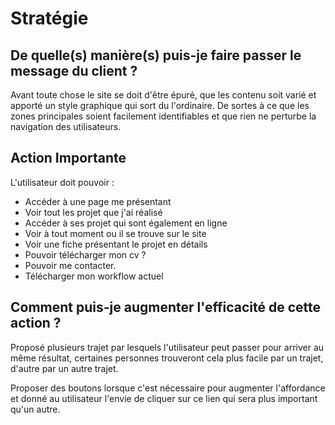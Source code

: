 # Stratégie
## De quelle(s) manière(s) puis-je faire passer le message du client ?

Avant toute chose le site se doit d'être épuré, que les contenu soit varié et apporté un style graphique qui sort du l'ordinaire. De sortes à ce que les zones principales soient facilement identifiables et que rien ne perturbe la navigation des utilisateurs.

## Action Importante

L'utilisateur doit pouvoir :
 
* Accéder à une page me présentant 
* Voir tout les projet que j'ai réalisé
* Accéder à ses projet qui sont également en ligne
* Voir à tout moment ou il se trouve sur le site
* Voir une fiche présentant le projet en détails
* Pouvoir télécharger mon cv ? 
* Pouvoir me contacter.
* Télécharger mon workflow actuel

## Comment puis-je augmenter l'efficacité de cette action ?

Proposé plusieurs trajet par lesquels l'utilisateur peut passer pour arriver au même résultat, certaines personnes trouveront cela plus facile par un trajet, d'autre par un autre trajet.

Proposer des boutons lorsque c'est nécessaire pour augmenter l'affordance et donné au utilisateur l'envie de cliquer sur ce lien qui sera plus important qu'un autre.


